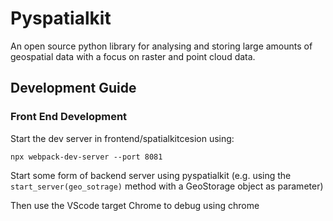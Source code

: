 # Pyspatialkit
An open source python library for analysing and storing large amounts of geospatial data with a focus on raster and point cloud data.

## Development Guide
### Front End Development
Start the dev server in frontend/spatialkitcesion using:

`npx webpack-dev-server --port 8081`

Start some form of backend server using pyspatialkit (e.g. using the `start_server(geo_sotrage)` method with a GeoStorage object as parameter)

Then use the VScode target Chrome to debug using chrome

